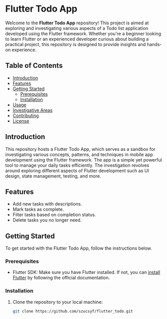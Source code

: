 # Flutter Todo App


Welcome to the **Flutter Todo App** repository! This project is aimed at exploring and investigating various aspects of a Todo list application developed using the Flutter framework. Whether you're a beginner looking to learn Flutter or an experienced developer curious about building a practical project, this repository is designed to provide insights and hands-on experience.

## Table of Contents

- [Introduction](#introduction)
- [Features](#features)
- [Getting Started](#getting-started)
  - [Prerequisites](#prerequisites)
  - [Installation](#installation)
- [Usage](#usage)
- [Investigative Areas](#investigative-areas)
- [Contributing](#contributing)
- [License](#license)

## Introduction

This repository hosts a Flutter Todo App, which serves as a sandbox for investigating various concepts, patterns, and techniques in mobile app development using the Flutter framework. The app is a simple yet powerful tool to manage your daily tasks efficiently. The investigation revolves around exploring different aspects of Flutter development such as UI design, state management, testing, and more.

## Features

- Add new tasks with descriptions.
- Mark tasks as complete.
- Filter tasks based on completion status.
- Delete tasks you no longer need.

## Getting Started

To get started with the Flutter Todo App, follow the instructions below.

### Prerequisites

- Flutter SDK: Make sure you have Flutter installed. If not, you can [install Flutter](https://flutter.dev/docs/get-started/install) by following the official documentation.

### Installation

1. Clone the repository to your local machine:

   ```bash
   git clone https://github.com/szucsyf/flutter_todo.git
